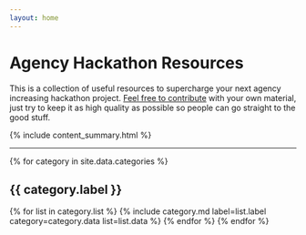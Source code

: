 ```yaml
---
layout: home
---
```


# Agency Hackathon Resources

This is a collection of useful resources to supercharge your next agency increasing hackathon project. [Feel free to contribute](https://github.com/ianribeiroae/agency-hackathon-resources) with your own material, just try to keep it as high quality as possible so people can go straight to the good stuff.

{% include content_summary.html %}

---

{% for category in site.data.categories %}
## {{ category.label }}
  {% for list in category.list %}
{% include category.md label=list.label category=category.data list=list.data %}
  {% endfor %}
{% endfor %}
